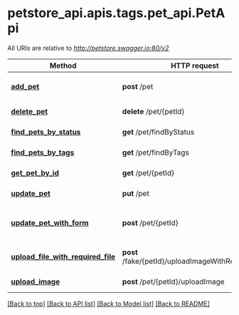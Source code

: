 <a name="top"></a>
# petstore_api.apis.tags.pet_api.PetApi

All URIs are relative to *http://petstore.swagger.io:80/v2*

Method | HTTP request | Description
------------- | ------------- | -------------
[**add_pet**](pet_api/add_pet.md) | **post** /pet | Add a new pet to the store
[**delete_pet**](pet_api/delete_pet.md) | **delete** /pet/{petId} | Deletes a pet
[**find_pets_by_status**](pet_api/find_pets_by_status.md) | **get** /pet/findByStatus | Finds Pets by status
[**find_pets_by_tags**](pet_api/find_pets_by_tags.md) | **get** /pet/findByTags | Finds Pets by tags
[**get_pet_by_id**](pet_api/get_pet_by_id.md) | **get** /pet/{petId} | Find pet by ID
[**update_pet**](pet_api/update_pet.md) | **put** /pet | Update an existing pet
[**update_pet_with_form**](pet_api/update_pet_with_form.md) | **post** /pet/{petId} | Updates a pet in the store with form data
[**upload_file_with_required_file**](pet_api/upload_file_with_required_file.md) | **post** /fake/{petId}/uploadImageWithRequiredFile | uploads an image (required)
[**upload_image**](pet_api/upload_image.md) | **post** /pet/{petId}/uploadImage | uploads an image

[[Back to top]](#top) [[Back to API list]](../../../README.md#documentation-for-api-endpoints) [[Back to Model list]](../../../README.md#documentation-for-models) [[Back to README]](../../../README.md)
